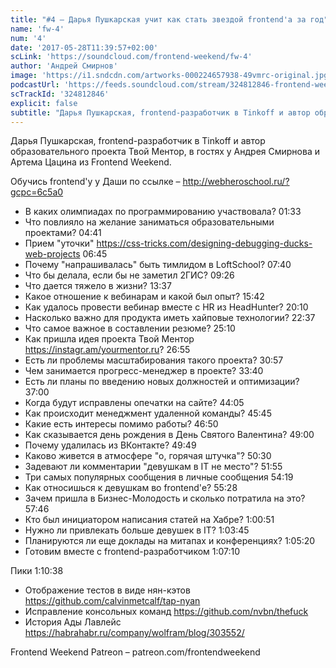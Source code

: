 ```yaml
---
title: "#4 – Дарья Пушкарская учит как стать звездой frontend'а за год"
name: 'fw-4'
num: '4'
date: '2017-05-28T11:39:57+02:00'
scLink: 'https://soundcloud.com/frontend-weekend/fw-4'
author: 'Андрей Смирнов'
image: 'https://i1.sndcdn.com/artworks-000224657938-49vmrc-original.jpg'
podcastUrl: 'https://feeds.soundcloud.com/stream/324812846-frontend-weekend-fw-4.m4a'
scTrackId: '324812846'
explicit: false
subtitle: "Дарья Пушкарская, frontend-разработчик в Tinkoff и автор образовательного проекта Твой Ментор, в гостях у Андрея Смирнова и Артема Цацина из Frontend Weekend."
---
```

Дарья Пушкарская, frontend-разработчик в Tinkoff и автор образовательного проекта Твой Ментор, в гостях у Андрея Смирнова и Артема Цацина из Frontend Weekend.

Обучись frontend'у у Даши по ссылке – http://webheroschool.ru/?gcpc=6c5a0

- В каких олимпиадах по программированию участвовала? <timecode sec="93">01:33</timecode>
- Что повлияло на желание заниматься образовательными проектами? <timecode sec="281">04:41</timecode>
- Прием "уточки" https://css-tricks.com/designing-debugging-ducks-web-projects <timecode sec="405">06:45</timecode>
- Почему "напрашивалась" быть тимлидом в LoftSchool? <timecode sec="460">07:40</timecode>
- Что бы делала, если бы не заметил 2ГИС? <timecode sec="566">09:26</timecode>
- Что дается тяжело в жизни? <timecode sec="817">13:37</timecode>
- Какое отношение к вебинарам и какой был опыт? <timecode sec="942">15:42</timecode>
- Как удалось провести вебинар вместе с HR из HeadHunter? <timecode sec="1210">20:10</timecode>
- Насколько важно для продукта иметь хайповые технологии? <timecode sec="1357">22:37</timecode>
- Что самое важное в составлении резюме? <timecode sec="1510">25:10</timecode>
- Как пришла идея проекта Твой Ментор https://instagr.am/yourmentor.ru? <timecode sec="1615">26:55</timecode>
- Есть ли проблемы масштабирования такого проекта? <timecode sec="1857">30:57</timecode>
- Чем занимается прогресс-менеджер в проекте? <timecode sec="2020">33:40</timecode>
- Есть ли планы по введению новых должностей и оптимизации? <timecode sec="2220">37:00</timecode>
- Когда будут исправлены опечатки на сайте? <timecode sec="2645">44:05</timecode>
- Как происходит менеджмент удаленной команды? <timecode sec="2745">45:45</timecode>
- Какие есть интересы помимо работы? <timecode sec="2810">46:50</timecode>
- Как сказывается день рождения в День Святого Валентина? <timecode sec="2940">49:00</timecode>
- Почему удалилась из ВКонтакте? <timecode sec="2989">49:49</timecode>
- Каково живется в атмосфере "о, горячая штучка"? <timecode sec="3030">50:30</timecode>
- Задевают ли комментарии "девушкам в IT не место"? <timecode sec="3115">51:55</timecode>
- Три самых популярных сообщения в личные сообщения <timecode sec="3259">54:19</timecode>
- Как относишься к девушкам во frontend'е? <timecode sec="3328">55:28</timecode>
- Зачем пришла в Бизнес-Молодость и сколько потратила на это? <timecode sec="3466">57:46</timecode>
- Кто был инициатором написания статей на Хабре? <timecode sec="3651">1:00:51</timecode>
- Нужно ли привлекать больше девушек в IT? <timecode sec="3825">1:03:45</timecode>
- Планируются ли еще доклады на митапах и конференциях? <timecode sec="3920">1:05:20</timecode>
- Готовим вместе с frontend-разработчиком <timecode sec="4030">1:07:10</timecode>

Пики <timecode sec="4238">1:10:38</timecode>
- Отображение тестов в виде нян-кэтов https://github.com/calvinmetcalf/tap-nyan
- Исправление консольных команд https://github.com/nvbn/thefuck
- История Ады Лавлейс https://habrahabr.ru/company/wolfram/blog/303552/

Frontend Weekend Patreon – patreon.com/frontendweekend